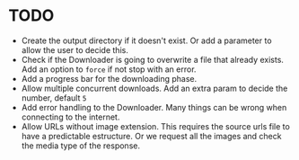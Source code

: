 # TODO

- Create the output directory if it doesn't exist. Or add a parameter to allow the user to decide this.
- Check if the Downloader is going to overwrite a file that already exists. Add an option to `force` if not stop with an error.
- Add a progress bar for the downloading phase.
- Allow multiple concurrent downloads. Add an extra param to decide the number, default `5`
- Add error handling to the Downloader. Many things can be wrong when connecting to the internet.
- Allow URLs without image extension. This requires the source urls file to have a predictable estructure. Or we request all the images and check the media type of the response.
